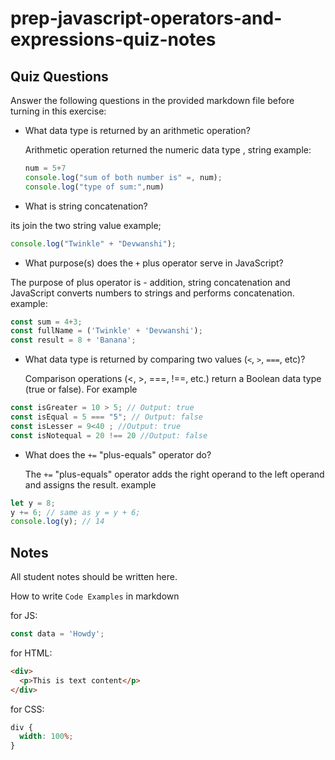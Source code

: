 # prep-javascript-operators-and-expressions-quiz-notes

## Quiz Questions

Answer the following questions in the provided markdown file before turning in this exercise:

- What data type is returned by an arithmetic operation?

   Arithmetic operation returned the numeric data type , string
   example:
   ```javascript
   num = 5+7
   console.log("sum of both number is" =, num);
   console.log("type of sum:",num)
   ```

- What is string concatenation?

its join the two string value
example;
   ```javascript
   console.log("Twinkle" + "Devwanshi");

   ```

- What purpose(s) does the `+` plus operator serve in JavaScript?

The purpose of plus operator is - addition, string concatenation and JavaScript converts numbers to strings and performs concatenation.
example:
```javascript
const sum = 4+3;
const fullName = ('Twinkle' + 'Devwanshi');
const result = 8 + 'Banana';
```
- What data type is returned by comparing two values (`<`, `>`, `===`, etc)?

  Comparison operations (<, >, ===, !==, etc.) return a Boolean data type (true or false). For example

```javascript
const isGreater = 10 > 5; // Output: true
const isEqual = 5 === "5"; // Output: false
const isLesser = 9<40 ; //Output: true
const isNotequal = 20 !== 20 //Output: false

```

- What does the `+=` "plus-equals" operator do?

  The `+=` "plus-equals" operator adds the right operand to the left operand and assigns the result.
  example

```javascript
let y = 8;
y += 6; // same as y = y + 6;
console.log(y); // 14
```



## Notes

All student notes should be written here.

How to write `Code Examples` in markdown

for JS:

```javascript
const data = 'Howdy';
```

for HTML:

```html
<div>
  <p>This is text content</p>
</div>
```

for CSS:

```css
div {
  width: 100%;
}
```
